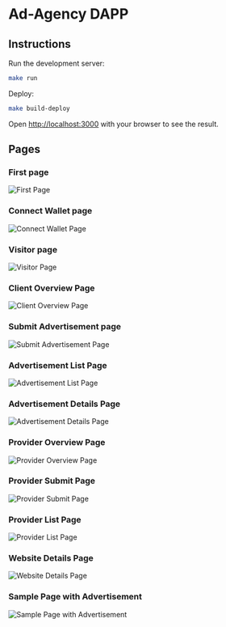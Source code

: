 # Ad-Agency DAPP

## Instructions

Run the development server:

```bash
make run
```

Deploy:

```bash
make build-deploy
```

Open [http://localhost:3000](http://localhost:3000) with your browser to see the result.

## Pages

### First page

![First Page](../assets/dapp/first_page.png)

### Connect Wallet page

![Connect Wallet Page](../assets/dapp/connect_wallet_page.png)

### Visitor page

![Visitor Page](../assets/dapp/visitor_page.png)

### Client Overview Page

![Client Overview Page](../assets/dapp/client_overview_page.png)

### Submit Advertisement page

![Submit Advertisement Page](../assets/dapp/submit_advertisement_page.png)

### Advertisement List Page

![Advertisement List Page](../assets/dapp/advertisement_list.png)

### Advertisement Details Page

![Advertisement Details Page](../assets/dapp/ad_details_page.png)

### Provider Overview Page

![Provider Overview Page](../assets/dapp/provider_overview_page.png)

### Provider Submit Page

![Provider Submit Page](../assets/dapp/provider_submit_page.png)

### Provider List Page

![Provider List Page](../assets/dapp/provider_view_page.png)

### Website Details Page

![Website Details Page](../assets/dapp/website_details_page.png)

### Sample Page with Advertisement

![Sample Page with Advertisement](../assets/dapp/sample_page.png)
